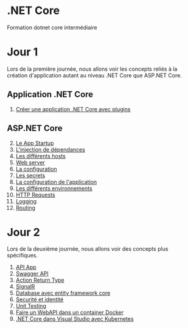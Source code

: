# .NET Core
Formation dotnet core intermédiaire

# Jour 1
Lors de la première journée, nous allons voir les concepts reliés à la création d'application autant au niveau .NET Core que ASP<i></i>.NET Core.

## Application .NET Core
1. [Créer une application .NET Core avec plugins](Jour1/1%20-%20Application%20avec%20Plugins/README.md)

## ASP<i></i>.NET Core
2. [Le App Startup](Jour1/2%20-%20Startup/README.md)
3. [L'injection de dépendances](Jour1/3%20-%20Injection%20de%20dépendances/README.md)
4. [Les différents hosts](Jour1/4%20-%20Hosts/README.md)
5. [Web server](Jour1/5%20-%20Web%20Server/README.md)
6. [La configuration](Jour1/6%20-%20Configuration/README.md)
7. [Les secrets](Jour1/7%20-%20Secrets/README.md)
8. [La configuration de l'application](Jour1/8%20-%20Configurations/README.md)
9. [Les différents environnements](Jour1/9%20-%20Environnements/README.md)
10. [HTTP Requests](Jour1/10%20-%20HTTP%20Requests/README.md)
11. [Logging](Jour1/11%20-%20Logging/README.md)
12. [Routing](Jour1/12%20-%20Routing/README.md)

# Jour 2
Lors de la deuxième journée, nous allons voir des concepts plus spécifiques.

1. [API App](Jour2/1%20-%20API%20App/README.md)
2. [Swagger API](Jour2/2%20-%20Swagger/README.md)
3. [Action Return Type](Jour2/3%20-%20Action%20Return%20Type/README.md)
4. [SignalR](Jour2/4%20-%20SignalR/README.md)
5. [Database avec entity framework core](Jour2/5%20-%20Database%20avec%20Entity%20Framework%20Core/README.md)
6. [Securité et identité](Jour2/6%20-%20Securité%20et%20identité/README.md)
7. [Unit Testing](Jour2/7%20-%20Unit%20Testing/README.md)
8. [Faire un WebAPI dans un container Docker](Jour2/8%20-%20Kubernetes/README.md)
9. [.NET Core dans Visual Studio avec Kubernetes](Jour2/9%20-%20WebAPI%20dans%20Docker/README.md)